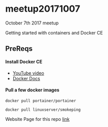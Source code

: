 # meetup20171007
October 7th 2017 meetup

Getting started with containers and Docker CE

## PreReqs
#### Install Docker CE
  - [YouTube video](https://youtu.be/7eeafuWpoEw)
  - [Docker Docs](https://docs.docker.com/engine/installation/linux/docker-ce/ubuntu/)


#### Pull a few docker images

```docker pull portainer/portainer```

```docker pull linuxserver/smokeping```





Website Page for this repo [link](https://oss-dallas.github.io/meetup20171007/)
